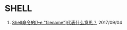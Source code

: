 # SHELL
1. [Shell命令的\[!-e "filename"\]代表什么意思？](http://github.com//RyomaLiu/DevelopLog/tree/master/Shell/2017/09/04.md)  2017/09/04
